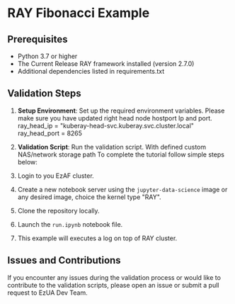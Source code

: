 # RAY Fibonacci Example

## Prerequisites
- Python 3.7 or higher
- The Current Release RAY framework installed (version 2.7.0)
- Additional dependencies listed in requirements.txt

## Validation Steps
1. **Setup Environment**: Set up the required environment variables. Please make sure you have updated right head node hostport Ip and port.
    ray_head_ip = "kuberay-head-svc.kuberay.svc.cluster.local"
    ray_head_port = 8265

2. **Validation Script**: Run the validation script.
With defined custom NAS/network storage path
To complete the tutorial follow simple steps below:
1. Login to you EzAF cluster.
2. Create a new notebook server using the `jupyter-data-science` image or any desired image, choice the kernel type "RAY".
3. Clone the repository locally.
4. Launch the `run.ipynb` notebook file.
5. This example will executes a log on top of RAY cluster.

## Issues and Contributions

If you encounter any issues during the validation process or would like to contribute to the validation scripts, please open an issue or submit a pull request to EzUA Dev Team.